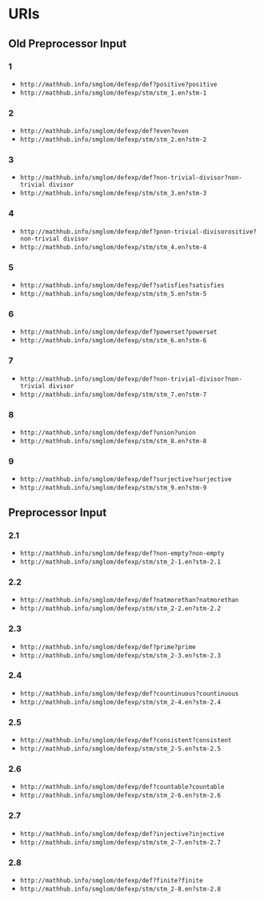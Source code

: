 # URIs

## Old Preprocessor Input

### 1

* `http://mathhub.info/smglom/defexp/def?positive?positive`
* `http://mathhub.info/smglom/defexp/stm/stm_1.en?stm-1`


### 2

* `http://mathhub.info/smglom/defexp/def?even?even`
* `http://mathhub.info/smglom/defexp/stm/stm_2.en?stm-2`


### 3

* `http://mathhub.info/smglom/defexp/def?non-trivial-divisor?non-trivial divisor`
* `http://mathhub.info/smglom/defexp/stm/stm_3.en?stm-3`


### 4

* `http://mathhub.info/smglom/defexp/def?pnon-trivial-divisorositive?non-trivial divisor`
* `http://mathhub.info/smglom/defexp/stm/stm_4.en?stm-4`


### 5

* `http://mathhub.info/smglom/defexp/def?satisfies?satisfies`
* `http://mathhub.info/smglom/defexp/stm/stm_5.en?stm-5`


### 6

* `http://mathhub.info/smglom/defexp/def?powerset?powerset`
* `http://mathhub.info/smglom/defexp/stm/stm_6.en?stm-6`


### 7

* `http://mathhub.info/smglom/defexp/def?non-trivial-divisor?non-trivial divisor`
* `http://mathhub.info/smglom/defexp/stm/stm_7.en?stm-7`


### 8

* `http://mathhub.info/smglom/defexp/def?union?union`
* `http://mathhub.info/smglom/defexp/stm/stm_8.en?stm-8`


### 9

* `http://mathhub.info/smglom/defexp/def?surjective?surjective`
* `http://mathhub.info/smglom/defexp/stm/stm_9.en?stm-9`


## Preprocessor Input

### 2.1

* `http://mathhub.info/smglom/defexp/def?non-empty?non-empty`
* `http://mathhub.info/smglom/defexp/stm/stm_2-1.en?stm-2.1`


### 2.2

* `http://mathhub.info/smglom/defexp/def?natmorethan?natmorethan`
* `http://mathhub.info/smglom/defexp/stm/stm_2-2.en?stm-2.2`


### 2.3

* `http://mathhub.info/smglom/defexp/def?prime?prime`
* `http://mathhub.info/smglom/defexp/stm/stm_2-3.en?stm-2.3`


### 2.4

* `http://mathhub.info/smglom/defexp/def?countinuous?countinuous`
* `http://mathhub.info/smglom/defexp/stm/stm_2-4.en?stm-2.4`


### 2.5

* `http://mathhub.info/smglom/defexp/def?consistent?consistent`
* `http://mathhub.info/smglom/defexp/stm/stm_2-5.en?stm-2.5`


### 2.6

* `http://mathhub.info/smglom/defexp/def?countable?countable`
* `http://mathhub.info/smglom/defexp/stm/stm_2-6.en?stm-2.6`


### 2.7

* `http://mathhub.info/smglom/defexp/def?injective?injective`
* `http://mathhub.info/smglom/defexp/stm/stm_2-7.en?stm-2.7`


### 2.8

* `http://mathhub.info/smglom/defexp/def?finite?finite`
* `http://mathhub.info/smglom/defexp/stm/stm_2-8.en?stm-2.8`
